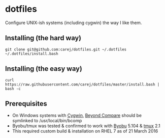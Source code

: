 # dotfiles

Configure UNIX-ish systems (including cygwin) the way I like them.

## Installing (the hard way)

```terminal
git clone git@github.com:carej/dotfiles.git ~/.dotfiles
~/.dotfiles/install.bash
```

## Installing (the easy way)

```terminal
curl https://raw.githubusercontent.com/carej/dotfiles/master/install.bash | bash -c
```

## Prerequisites

* On Windows systems with [Cygwin](https://www.cygwin.com/), [Beyond Compare](http://www.scootersoftware.com/index.php) should be symlinked to /usr/local/bin/bcomp
* Byobu/tmux was tested & confirmed to work with [Byobu](http://byobu.co/) 5.104 & [tmux](https://tmux.github.io/) 2.1
 * This required custom build & installation on RHEL 7 as of 21 March 2016
